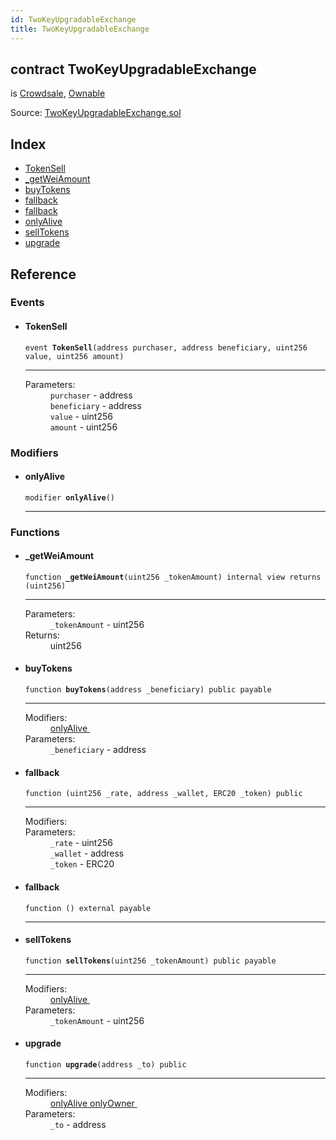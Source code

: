 ```yaml
---
id: TwoKeyUpgradableExchange
title: TwoKeyUpgradableExchange
---
```


<div class="contract-doc"><div class="contract"><h2 class="contract-header"><span class="contract-kind">contract</span> TwoKeyUpgradableExchange</h2><p class="base-contracts"><span>is</span> <a href="openzeppelin-solidity_contracts_crowdsale_Crowdsale.html">Crowdsale</a><span>, </span><a href="openzeppelin-solidity_contracts_ownership_Ownable.html">Ownable</a></p><div class="source">Source: <a href="git+https://github.com/2keynet/web3-alpha/blob/v0.0.1/contracts/TwoKeyUpgradableExchange.sol" target="_blank">TwoKeyUpgradableExchange.sol</a></div></div><div class="index"><h2>Index</h2><ul><li><a href="TwoKeyUpgradableExchange.html#TokenSell">TokenSell</a></li><li><a href="TwoKeyUpgradableExchange.html#_getWeiAmount">_getWeiAmount</a></li><li><a href="TwoKeyUpgradableExchange.html#buyTokens">buyTokens</a></li><li><a href="TwoKeyUpgradableExchange.html#">fallback</a></li><li><a href="TwoKeyUpgradableExchange.html#">fallback</a></li><li><a href="TwoKeyUpgradableExchange.html#onlyAlive">onlyAlive</a></li><li><a href="TwoKeyUpgradableExchange.html#sellTokens">sellTokens</a></li><li><a href="TwoKeyUpgradableExchange.html#upgrade">upgrade</a></li></ul></div><div class="reference"><h2>Reference</h2><div class="events"><h3>Events</h3><ul><li><div class="item event"><span id="TokenSell" class="anchor-marker"></span><h4 class="name">TokenSell</h4><div class="body"><code class="signature">event <strong>TokenSell</strong><span>(address purchaser, address beneficiary, uint256 value, uint256 amount) </span></code><hr/><dl><dt><span class="label-parameters">Parameters:</span></dt><dd><div><code>purchaser</code> - address</div><div><code>beneficiary</code> - address</div><div><code>value</code> - uint256</div><div><code>amount</code> - uint256</div></dd></dl></div></div></li></ul></div><div class="modifiers"><h3>Modifiers</h3><ul><li><div class="item modifier"><span id="onlyAlive" class="anchor-marker"></span><h4 class="name">onlyAlive</h4><div class="body"><code class="signature">modifier <strong>onlyAlive</strong><span>() </span></code><hr/></div></div></li></ul></div><div class="functions"><h3>Functions</h3><ul><li><div class="item function"><span id="_getWeiAmount" class="anchor-marker"></span><h4 class="name">_getWeiAmount</h4><div class="body"><code class="signature">function <strong>_getWeiAmount</strong><span>(uint256 _tokenAmount) </span><span>internal </span><span>view </span><span>returns  (uint256) </span></code><hr/><dl><dt><span class="label-parameters">Parameters:</span></dt><dd><div><code>_tokenAmount</code> - uint256</div></dd><dt><span class="label-return">Returns:</span></dt><dd>uint256</dd></dl></div></div></li><li><div class="item function"><span id="buyTokens" class="anchor-marker"></span><h4 class="name">buyTokens</h4><div class="body"><code class="signature">function <strong>buyTokens</strong><span>(address _beneficiary) </span><span>public </span><span>payable </span></code><hr/><dl><dt><span class="label-modifiers">Modifiers:</span></dt><dd><a href="TwoKeyUpgradableExchange.html#onlyAlive">onlyAlive </a></dd><dt><span class="label-parameters">Parameters:</span></dt><dd><div><code>_beneficiary</code> - address</div></dd></dl></div></div></li><li><div class="item function"><span id="fallback" class="anchor-marker"></span><h4 class="name">fallback</h4><div class="body"><code class="signature">function <strong></strong><span>(uint256 _rate, address _wallet, ERC20 _token) </span><span>public </span></code><hr/><dl><dt><span class="label-modifiers">Modifiers:</span></dt><dd></dd><dt><span class="label-parameters">Parameters:</span></dt><dd><div><code>_rate</code> - uint256</div><div><code>_wallet</code> - address</div><div><code>_token</code> - ERC20</div></dd></dl></div></div></li><li><div class="item function"><span id="fallback" class="anchor-marker"></span><h4 class="name">fallback</h4><div class="body"><code class="signature">function <strong></strong><span>() </span><span>external </span><span>payable </span></code><hr/></div></div></li><li><div class="item function"><span id="sellTokens" class="anchor-marker"></span><h4 class="name">sellTokens</h4><div class="body"><code class="signature">function <strong>sellTokens</strong><span>(uint256 _tokenAmount) </span><span>public </span><span>payable </span></code><hr/><dl><dt><span class="label-modifiers">Modifiers:</span></dt><dd><a href="TwoKeyUpgradableExchange.html#onlyAlive">onlyAlive </a></dd><dt><span class="label-parameters">Parameters:</span></dt><dd><div><code>_tokenAmount</code> - uint256</div></dd></dl></div></div></li><li><div class="item function"><span id="upgrade" class="anchor-marker"></span><h4 class="name">upgrade</h4><div class="body"><code class="signature">function <strong>upgrade</strong><span>(address _to) </span><span>public </span></code><hr/><dl><dt><span class="label-modifiers">Modifiers:</span></dt><dd><a href="TwoKeyUpgradableExchange.html#onlyAlive">onlyAlive </a><a href="openzeppelin-solidity_contracts_ownership_Ownable.html#onlyOwner">onlyOwner </a></dd><dt><span class="label-parameters">Parameters:</span></dt><dd><div><code>_to</code> - address</div></dd></dl></div></div></li></ul></div></div></div>
